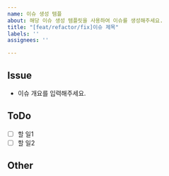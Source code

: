 ```yaml
---
name: 이슈 생성 템플
about: 해당 이슈 생성 템플릿을 사용하여 이슈를 생성해주세요.
title: "[feat/refactor/fix]이슈 제목"
labels: ''
assignees: ''

---
```


## Issue
- 이슈 개요를 입력해주세요.

## ToDo
- [ ] 할 일1
- [ ] 할 일2

## Other
